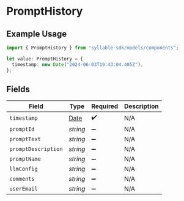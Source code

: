# PromptHistory

## Example Usage

```typescript
import { PromptHistory } from "syllable-sdk/models/components";

let value: PromptHistory = {
  timestamp: new Date("2024-06-03T19:43:04.405Z"),
};
```

## Fields

| Field                                                                                         | Type                                                                                          | Required                                                                                      | Description                                                                                   |
| --------------------------------------------------------------------------------------------- | --------------------------------------------------------------------------------------------- | --------------------------------------------------------------------------------------------- | --------------------------------------------------------------------------------------------- |
| `timestamp`                                                                                   | [Date](https://developer.mozilla.org/en-US/docs/Web/JavaScript/Reference/Global_Objects/Date) | :heavy_check_mark:                                                                            | N/A                                                                                           |
| `promptId`                                                                                    | *string*                                                                                      | :heavy_minus_sign:                                                                            | N/A                                                                                           |
| `promptText`                                                                                  | *string*                                                                                      | :heavy_minus_sign:                                                                            | N/A                                                                                           |
| `promptDescription`                                                                           | *string*                                                                                      | :heavy_minus_sign:                                                                            | N/A                                                                                           |
| `promptName`                                                                                  | *string*                                                                                      | :heavy_minus_sign:                                                                            | N/A                                                                                           |
| `llmConfig`                                                                                   | *string*                                                                                      | :heavy_minus_sign:                                                                            | N/A                                                                                           |
| `comments`                                                                                    | *string*                                                                                      | :heavy_minus_sign:                                                                            | N/A                                                                                           |
| `userEmail`                                                                                   | *string*                                                                                      | :heavy_minus_sign:                                                                            | N/A                                                                                           |